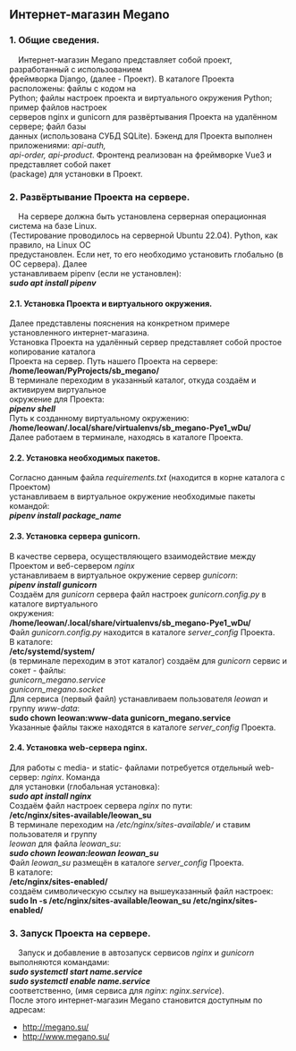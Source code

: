 ## Интернет-магазин Megano ##
### 1. Общие сведения. ###
&nbsp;&nbsp;&nbsp;&nbsp;Интернет-магазин Megano представляет собой проект, разработанный с использованием<br>
фреймворка Django, (далее - Проект). В каталоге Проекта расположены: файлы с кодом на<br>
Python; файлы настроек проекта и виртуального окружения Python; пример файлов настроек<br>
серверов nginx и gunicorn для развёртывания Проекта на удалённом сервере; файл базы<br>
данных (использована СУБД SQLite). Бэкенд для Проекта выполнен приложениями: _api-auth,<br>
api-order, api-product_. Фронтенд реализован на фреймворке Vue3 и представляет собой пакет<br>
(package) для установки в Проект.
### 2. Развёртывание Проекта на сервере. ###
&nbsp;&nbsp;&nbsp;&nbsp;На сервере должна быть установлена серверная операционная система на базе Linux.<br>
(Тестирование проводилось на серверной Ubuntu 22.04). Python, как правило, на Linux ОС<br>
предустановлен. Если нет, то его необходимо установить глобально (в ОС сервера). Далее<br>
устанавливаем pipenv (если не установлен):<br>
___sudo apt install pipenv___
#### 2.1. Установка Проекта и виртуального окружения. ####
Далее представлены пояснения на конкретном примере установленного интернет-магазина.<br>
Установка Проекта на удалённый сервер представляет собой простое копирование каталога<br>
Проекта на сервер. Путь нашего Проекта на сервере:<br>
__/home/leowan/PyProjects/sb_megano/__<br>
В терминале переходим в указанный каталог, откуда создаём и активируем виртуальное<br>
окружение для Проекта:<br>
___pipenv shell___<br>
Путь к созданному виртуальному окружению:<br>
__/home/leowan/.local/share/virtualenvs/sb_megano-Pye1_wDu/__<br>
Далее работаем в терминале, находясь в каталоге Проекта.
#### 2.2. Установка необходимых пакетов. ####
Согласно данным файла _requirements.txt_ (находится в корне каталога с Проектом)<br>
устанавливаем в виртуальное окружение необходимые пакеты командой:<br>
___pipenv install package_name___
#### 2.3. Установка сервера gunicorn. ####
В качестве сервера, осуществляющего взаимодействие между Проектом и веб-сервером _nginx_<br>
устанавливаем в виртуальное окружение сервер _gunicorn_:<br>
___pipenv install gunicorn___<br>
Создаём для _gunicorn_ сервера файл настроек _gunicorn.config.py_ в каталоге виртуального<br>
окружения:<br>
__/home/leowan/.local/share/virtualenvs/sb_megano-Pye1_wDu/__<br>
Файл _gunicorn.config.py_ находится в каталоге _server_config_ Проекта.<br>
В каталоге:<br>
__/etc/systemd/system/__<br>
(в терминале переходим в этот каталог) создаём для _gunicorn_ сервис и сокет - файлы:<br>
_gunicorn_megano.service<br>
gunicorn_megano.socket_<br>
Для сервиса (первый файл) устанавливаем пользователя _leowan_ и группу _www-data_:<br>
__sudo chown leowan:www-data gunicorn_megano.service__<br>
Указанные файлы также находятся в каталоге _server_config_ Проекта.<br>
#### 2.4. Установка web-сервера nginx. ####
Для работы с media- и static- файлами потребуется отдельный web-сервер: _nginx_. Команда<br>
для установки (глобальная установка):<br>
___sudo apt install nginx___<br>
Создаём файл настроек сервера _nginx_ по пути:<br>
__/etc/nginx/sites-available/leowan_su__<br>
В терминале переходим на _/etc/nginx/sites-available/_ и ставим пользователя и группу<br>
_leowan_ для файла _leowan_su_:<br>
___sudo chown leowan:leowan leowan_su___<br>
Файл _leowan_su_ размещён в каталоге _server_config_ Проекта.<br>
В каталоге:<br>
__/etc/nginx/sites-enabled/__<br>
создаём символическую ссылку на вышеуказанный файл настроек:<br>
__sudo ln -s /etc/nginx/sites-available/leowan_su /etc/nginx/sites-enabled/__
### 3. Запуск Проекта на сервере. ###
&nbsp;&nbsp;&nbsp;&nbsp;Запуск и добавление в автозапуск сервисов _nginx_ и _gunicorn_ выполняются командами:<br>
___sudo systemctl start name.service<br>
sudo systemctl enable name.service___<br>
соответственно, (имя сервиса для _nginx_: _nginx.service_).<br>
После этого интернет-магазин Megano становится доступным по адресам:
+ http://megano.su/<br>
+ http://www.megano.su/<br>
